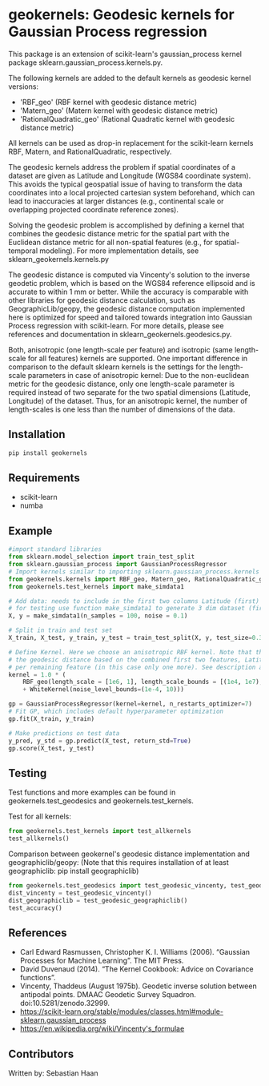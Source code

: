 # geokernels: Geodesic kernels for Gaussian Process regression 
This package is an extension of scikit-learn's gaussian_process kernel package
sklearn.gaussian_process.kernels.py.

The following kernels are added to the default kernels as geodesic kernel versions:

- 'RBF_geo' (RBF kernel with geodesic distance metric)
- 'Matern_geo' (Matern kernel with geodesic distance metric)
- 'RationalQuadratic_geo' (Rational Quadratic kernel with geodesic distance metric)

All kernels can be used as drop-in replacement for the scikit-learn kernels RBF, Matern, 
and RationalQuadratic, respectively. 

The geodesic kernels address the problem if spatial coordinates of a dataset are given
as Latitude and Longitude (WGS84 coordinate system). This avoids the typical geospatial issue 
of having to transform the data coordinates into a local projected cartesian system beforehand, 
which can lead to inaccuracies at larger distances (e.g., continental scale or overlapping 
projected coordinate reference zones). 

Solving the geodesic problem is accomplished by defining a kernel that combines the 
geodesic distance metric for the spatial part with the Euclidean distance metric
for all non-spatial features (e.g., for spatial-temporal modeling). For more implementation
details, see sklearn_geokernels.kernels.py

The geodesic distance is computed via Vincenty's solution to the inverse geodetic problem, 
which is based on the WGS84 reference ellipsoid and is accurate to within 1 mm or better.
While the accuracy is comparable with other libraries for geodesic distance calculation,
such as GeographicLib/geopy, the geodesic distance computation implemented here is optimized 
for speed and tailored towards integration into Gaussian Process regression with scikit-learn.
For more details, please see references and documentation in sklearn_geokernels.geodesics.py.

Both, anisotropic (one length-scale per feature) and isotropic (same length-scale for all features) 
kernels are supported. One important difference in comparison to the default sklearn kernels is the 
settings for the length-scale parameters in case of anisotropic kernel: Due to the non-euclidean metric 
for the geodesic distance, only one length-scale parameter is required instead of two separate for the two 
spatial dimensions (Latitude, Longitude) of the dataset. Thus, for an anisotropic kernel, the number 
of length-scales is one less than the number of dimensions of the data. 



## Installation

``` sh
pip install geokernels
```

## Requirements

- scikit-learn
- numba

## Example

``` python
#import standard libraries
from sklearn.model_selection import train_test_split
from sklearn.gaussian_process import GaussianProcessRegressor
# Import kernels similar to importing sklearn.gaussian_process.kernels :
from geokernels.kernels import RBF_geo, Matern_geo, RationalQuadratic_geo, WhiteKernel
from geokernels.test_kernels import make_simdata1

# Add data: needs to include in the first two columns Latitude (first) and Longitude (second) coordinates.
# for testing use function make_simdata1 to generate 3 dim dataset (first two dimensions are Latitude, Longitude):
X, y = make_simdata1(n_samples = 100, noise = 0.1) 

# Split in train and test set
X_train, X_test, y_train, y_test = train_test_split(X, y, test_size=0.3, random_state=0)

# Define Kernel. Here we choose an anisotropic RBF kernel. Note that there is only one length-scale parameter for
# the geodesic distance based on the combined first two features, Latitude and Longitude, and one length-scale
# per remaining feature (in this case only one more). See description above
kernel = 1.0 * (
    RBF_geo(length_scale = [1e6, 1], length_scale_bounds = [(1e4, 1e7),(0.1, 1e4)]) 
    + WhiteKernel(noise_level_bounds=(1e-4, 10)))

gp = GaussianProcessRegressor(kernel=kernel, n_restarts_optimizer=7)
# Fit GP, which includes default hyperparameter optimization
gp.fit(X_train, y_train)

# Make predictions on test data
y_pred, y_std = gp.predict(X_test, return_std=True)
gp.score(X_test, y_test)
```

## Testing

Test functions and more examples can be found in geokernels.test_geodesics and geokernels.test_kernels. 

Test for all kernels:
``` python
from geokernels.test_kernels import test_allkernels
test_allkernels()
```
Comparison between geokernel's geodesic distance implementation and geographiclib/geopy:
(Note that this requires installation of at least geographiclib: pip install geographiclib)
``` python
from geokernels.test_geodesics import test_geodesic_vincenty, test_geodesic_geographiclib, test_accuracy
dist_vincenty = test_geodesic_vincenty()
dist_geographiclib = test_geodesic_geographiclib()
test_accuracy()
```

## References

- Carl Edward Rasmussen, Christopher K. I. Williams (2006). “Gaussian Processes for Machine Learning”. The MIT Press.
- David Duvenaud (2014). “The Kernel Cookbook: Advice on Covariance functions”.
- Vincenty, Thaddeus (August 1975b). Geodetic inverse solution between antipodal points. DMAAC Geodetic Survey Squadron. doi:10.5281/zenodo.32999.
- https://scikit-learn.org/stable/modules/classes.html#module-sklearn.gaussian_process
- https://en.wikipedia.org/wiki/Vincenty's_formulae


## Contributors

Written by: Sebastian Haan
